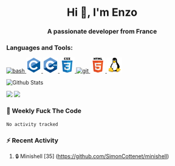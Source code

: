<!-- <p align="center">
  Visitor count<br>
  <img src="https://profile-counter.glitch.me/itgoyo/count.svg" />
</p> -->

<h1 align="center">Hi 👋, I'm Enzo</h1>
<h3 align="center">A passionate developer from France</h3>

<h3 align="left">Languages and Tools:</h3>
<p align="left"> <a href="https://www.gnu.org/software/bash/" target="_blank"> <img src="https://www.vectorlogo.zone/logos/gnu_bash/gnu_bash-icon.svg" alt="bash" width="40" height="40"/> </a> <a href="https://www.cprogramming.com/" target="_blank"> <img src="https://raw.githubusercontent.com/devicons/devicon/master/icons/c/c-original.svg" alt="c" width="40" height="40"/> </a> <a href="https://www.w3schools.com/cpp/" target="_blank"> <img src="https://raw.githubusercontent.com/devicons/devicon/master/icons/cplusplus/cplusplus-original.svg" alt="cplusplus" width="40" height="40"/> </a> <a href="https://www.w3schools.com/css/" target="_blank"> <img src="https://raw.githubusercontent.com/devicons/devicon/master/icons/css3/css3-original-wordmark.svg" alt="css3" width="40" height="40"/> </a>  <a href="https://git-scm.com/" target="_blank"> <img src="https://www.vectorlogo.zone/logos/git-scm/git-scm-icon.svg" alt="git" width="40" height="40"/> </a> <a href="https://www.w3.org/html/" target="_blank"> <img src="https://raw.githubusercontent.com/devicons/devicon/master/icons/html5/html5-original-wordmark.svg" alt="html5" width="40" height="40"/> </a> <a href="https://www.linux.org/" target="_blank"> <img src="https://raw.githubusercontent.com/devicons/devicon/master/icons/linux/linux-original.svg" alt="linux" width="40" height="40"/> </a></p>



![Github Stats](https://github-readme-stats.vercel.app/api?username=EnzoPasselegue1&bg_color=30,e96443,904e95&title_color=fff&text_color=fff)

![](https://raw.githubusercontent.com/EnzoPasselegue1/github-stats-transparent/output/generated/overview.svg)
![](https://raw.githubusercontent.com/EnzoPasselegue1/github-stats-transparent/output/generated/languages.svg)

### :dart: Weekly Fuck The Code

<!--START_SECTION:waka-->

```txt
No activity tracked
```

<!--END_SECTION:waka-->
  
### :zap: Recent Activity

<!--START_SECTION:activity-->
1. 🔒 Minishell [35] (https://github.com/SimonCottenet/minishell)
<!--END_SECTION:activity-->
